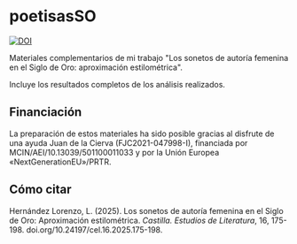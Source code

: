 # poetisasSO
[![DOI](https://zenodo.org/badge/717845665.svg)](https://zenodo.org/doi/10.5281/zenodo.13379685)

Materiales complementarios de mi trabajo "Los sonetos de autoría femenina en el Siglo de Oro: aproximación estilométrica".

Incluye los resultados completos de los análisis realizados.

## Financiación
La preparación de estos materiales ha sido posible gracias al disfrute de una ayuda Juan de la Cierva (FJC2021-047998-I), financiada por MCIN/AEI/10.13039/501100011033 y por la Unión Europea «NextGenerationEU»/PRTR.

## Cómo citar
Hernández Lorenzo, L. (2025). Los sonetos de autoría femenina en el Siglo de Oro: Aproximación estilométrica. <i>Castilla. Estudios de Literatura</i>, 16, 175-198. doi.org/10.24197/cel.16.2025.175-198.
